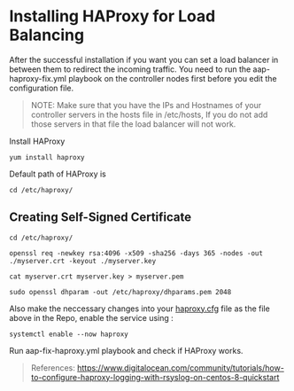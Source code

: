 # Installing HAProxy for Load Balancing

After the successful installation if you want you can set a load balancer in between them to redirect the incoming traffic.
You need to run the aap-haproxy-fix.yml playbook on the controller nodes first before you edit the configuration file.

> NOTE: Make sure that you have the IPs and Hostnames of your controller servers in the hosts file in /etc/hosts, If you do not add those servers in that file the load balancer will not work.

Install HAProxy
```
yum install haproxy
```

Default path of HAProxy is
```
cd /etc/haproxy/
```

## Creating Self-Signed Certificate
```
cd /etc/haproxy/
```
```
openssl req -newkey rsa:4096 -x509 -sha256 -days 365 -nodes -out ./myserver.crt -keyout ./myserver.key
```
```
cat myserver.crt myserver.key > myserver.pem
```
```
sudo openssl dhparam -out /etc/haproxy/dhparams.pem 2048
```

Also make the neccessary changes into your [haproxy.cfg](https://github.com/methos28/AAP-Cluster/blob/main/haproxy.cfg) file as the file above in the Repo, enable the service using :
```
systemctl enable --now haproxy
```

Run aap-fix-haproxy.yml playbook and check if HAProxy works.


> References:
> https://www.digitalocean.com/community/tutorials/how-to-configure-haproxy-logging-with-rsyslog-on-centos-8-quickstart
